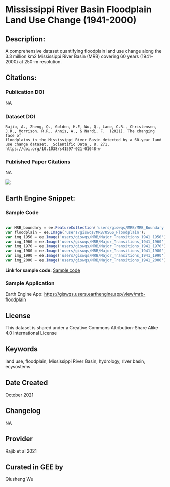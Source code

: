 
# Mississippi River Basin Floodplain Land Use Change (1941-2000)

## Description:

A comprehensive dataset quantifying floodplain land use change along the 3.3 million km2 Mississippi River Basin (MRB) covering 60 years (1941–2000) at 250-m resolution.

## Citations:

### Publication DOI

NA

### Dataset DOI

```
Rajib, A., Zheng, Q., Golden, H.E, Wu, Q., Lane, C.R., Christensen, J.R., Morrison, R.R., Annis, A., & Nardi, F.  (2021). The changing face of
floodplains in the Mississippi River Basin detected by a 60-year land use change dataset. _Scientific Data_, 8, 271.
https://doi.org/10.1038/s41597-021-01048-w
```

### Published Paper Citations

NA

![](https://i.imgur.com/xf26OdK.png)

## Earth Engine Snippet:

### Sample Code

```js

var MRB_boundary = ee.FeatureCollection('users/giswqs/MRB/MRB_Boundary');
var floodplain = ee.Image('users/giswqs/MRB/USGS_Floodplain');
var img_1950 = ee.Image('users/giswqs/MRB/Major_Transitions_1941_1950');
var img_1960 = ee.Image('users/giswqs/MRB/Major_Transitions_1941_1960');
var img_1970 = ee.Image('users/giswqs/MRB/Major_Transitions_1941_1970');
var img_1980 = ee.Image('users/giswqs/MRB/Major_Transitions_1941_1980');
var img_1990 = ee.Image('users/giswqs/MRB/Major_Transitions_1941_1990');
var img_2000 = ee.Image('users/giswqs/MRB/Major_Transitions_1941_2000');

```
**Link for sample code:** [Sample code](https://code.earthengine.google.com/e982f11b610438862eb908e22c2cc088)

### Sample Application

Earth Engine App: https://giswqs.users.earthengine.app/view/mrb-floodplain


## License

This dataset is shared under a Creative Commons Attribution-Share Alike 4.0 International License

## Keywords

land use, floodplain, Mississippi River Basin, hydrology, river basin, ecysostems

## Date Created

October 2021

## Changelog

NA

## Provider

Rajib et al 2021

## Curated in GEE by
Qiusheng Wu